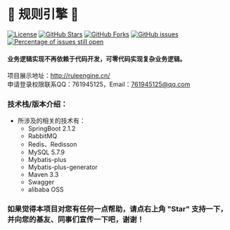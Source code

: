 # 📌 规则引擎 📌
[![License](https://img.shields.io/badge/license-Apache%202-4EB1BA.svg)](https://www.apache.org/licenses/LICENSE-2.0.html)
[![GitHub Stars](https://img.shields.io/github/stars/DingQianWen/rule-engine)](https://github.com/DingQianWen/rule-engine/stargazers)
[![GitHub Forks](https://img.shields.io/github/forks/DingQianWen/rule-engine)](https://github.com/DingQianWen/rule-engine/fork)
[![GitHub issues](https://img.shields.io/github/issues/DingQianWen/rule-engine.svg)](https://github.com/DingQianWen/rule-engine/issues)
[![Percentage of issues still open](http://isitmaintained.com/badge/open/DingQianWen/rule-engine.svg)](https://github.com/DingQianWen/rule-engine/issues "Percentage of issues still open")

#### 业务逻辑实现不再依赖于代码开发，可零代码实现复杂业务逻辑。

项目展示地址：http://ruleengine.cn/   
申请登录权限联系QQ：761945125，Email：761945125@qq.com

### 技术栈/版本介绍：
- 所涉及的相关的技术有：
    - SpringBoot 2.1.2
    - RabbitMQ
    - Redis、Redisson
    - MySQL 5.7.9
    - Mybatis-plus
    - Mybatis-plus-generator
    - Maven 3.3
    - Swagger
    - alibaba OSS
 
### 如果觉得本项目对您有任何一点帮助，请点右上角 "Star" 支持一下， 并向您的基友、同事们宣传一下吧，谢谢！

